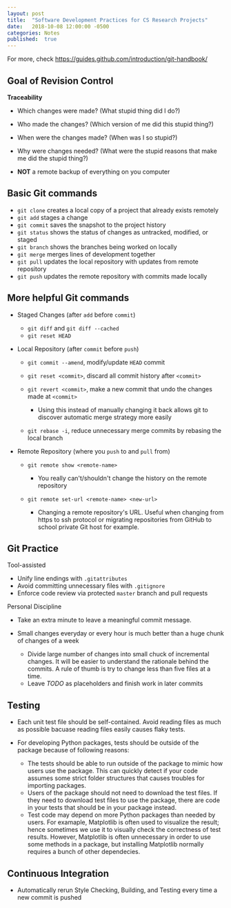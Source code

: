 ```yaml
---
layout: post
title:  "Software Development Practices for CS Research Projects"
date:   2018-10-08 12:00:00 -0500
categories: Notes
published:  true
---
```


For more, check https://guides.github.com/introduction/git-handbook/

## Goal of Revision Control

**Traceability**

+ Which changes were made?
  (What stupid thing did I do?)
+ Who made the changes?
  (Which version of me did this stupid thing?)
+ When were the changes made?
  (When was I so stupid?)
+ Why were changes needed?
  (What were the stupid reasons that make me did the stupid thing?)

+ **NOT** a remote backup of everything on you computer

## Basic Git commands

+ `git clone` creates a local copy of a project that already exists remotely
+ `git add` stages a change
+ `git commit` saves the snapshot to the project history
+ `git status` shows the status of changes as untracked, modified, or staged
+ `git branch` shows the branches being worked on locally
+ `git merge` merges lines of development together
+ `git pull` updates the local repository with updates from remote repository
+ `git push` updates the remote repository with commits made locally

## More helpful Git commands

+ Staged Changes (after `add` before `commit`)

    - `git diff` and `git diff --cached`
    - `git reset HEAD`

+ Local Repository (after `commit` before `push`)

    - `git commit --amend`, modify/update `HEAD` commit
    - `git reset <commit>`, discard all commit history after `<commit>`
    - `git revert <commit>`, make a new commit that undo the changes made at `<commit>`

        + Using this instead of manually changing it back allows git to discover
          automatic merge strategy more easily

    - `git rebase -i`, reduce unnecessary merge commits by rebasing the local branch

+ Remote Repository (where you `push` to and `pull` from)

    - `git remote show <remote-name>`

        + You really can't/shouldn't change the history on the remote repository
    
    - `git remote set-url <remote-name> <new-url>`

        + Changing a remote repository's URL. Useful when changing from https to ssh protocol
          or migrating repositories from GitHub to school private Git host for example.


## Git Practice

Tool-assisted

+ Unify line endings with `.gitattributes`
+ Avoid committing unnecessary files with `.gitignore`
+ Enforce code review via protected `master` branch and pull requests

Personal Discipline

+ Take an extra minute to leave a meaningful commit message.
+ Small changes everyday or every hour is much better than a huge chunk of changes of a week

    - Divide large number of changes into small chuck of incremental changes.
      It will be easier to understand the rationale behind the commits.
      A rule of thumb is try to change less than five files at a time.
    - Leave *TODO* as placeholders and finish work in later commits


## Testing

+ Each unit test file should be self-contained.
  Avoid reading files as much as possible bacuase reading files easily causes flaky tests.
+ For developing Python packages, tests should be outside of the package because of following reasons:

    - The tests should be able to run outside of the package to mimic how users use the package.
      This can quickly detect if your code assumes some strict folder structures that causes troubles
      for importing packages.
    - Users of the package should not need to download the test files.
      If they need to download test files to use the package,
      there are code in your tests that should be in your package instead.
    - Test code may depend on more Python packages than needed by users.
      For examaple, Matplotlib is often used to visualize the result; hence sometimes we use it to
      visually check the correctness of test results.
      However, Matplotlib is often unnecessary in order to use some methods in a package,
      but installing Matplotlib normally requires a bunch of other dependecies.


## Continuous Integration

+ Automatically rerun Style Checking, Building, and Testing every time a new commit is pushed

